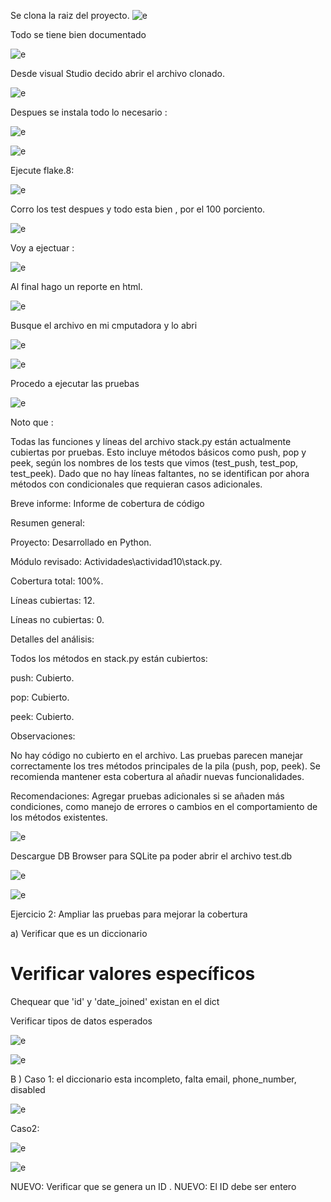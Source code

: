 
Se clona la raiz del proyecto. 
![e](https://github.com/BiancaMT957/Desarrollo-de-Software/blob/main/Archivo11/img/b1.png)


Todo se tiene bien documentado 


![e](https://github.com/BiancaMT957/Desarrollo-de-Software/blob/main/Archivo11/img/b2.png)



Desde visual Studio decido abrir el archivo clonado. 



![e](https://github.com/BiancaMT957/Desarrollo-de-Software/blob/main/Archivo11/img/b3.png)


Despues se instala todo lo necesario : 


![e](https://github.com/BiancaMT957/Desarrollo-de-Software/blob/main/Archivo11/img/b4.png)



![e](https://github.com/BiancaMT957/Desarrollo-de-Software/blob/main/Archivo11/img/b5.png)



Ejecute flake.8: 



![e](https://github.com/BiancaMT957/Desarrollo-de-Software/blob/main/Archivo11/img/b6.png)


Corro los test despues y todo esta bien , por el 100 porciento.


![e](https://github.com/BiancaMT957/Desarrollo-de-Software/blob/main/Archivo11/img/b7.png)


Voy a ejectuar : 


![e](https://github.com/BiancaMT957/Desarrollo-de-Software/blob/main/Archivo11/img/b8.png)


Al final hago un reporte en html. 


![e](https://github.com/BiancaMT957/Desarrollo-de-Software/blob/main/Archivo11/img/b9.png)


Busque el archivo en mi cmputadora y lo abri  



![e](https://github.com/BiancaMT957/Desarrollo-de-Software/blob/main/Archivo11/img/b10.png)



![e](https://github.com/BiancaMT957/Desarrollo-de-Software/blob/main/Archivo11/img/b11.png)


Procedo a  ejecutar las pruebas


![e](https://github.com/BiancaMT957/Desarrollo-de-Software/blob/main/Archivo11/img/b12.png)


Noto que : 

Todas las funciones y líneas del archivo stack.py están actualmente cubiertas por pruebas.  Esto incluye métodos básicos como push, pop y peek, según los nombres de los tests que vimos (test_push, test_pop, test_peek). Dado que no hay líneas faltantes, no se identifican por ahora métodos con condicionales que requieran casos adicionales. 

 Breve informe: Informe de cobertura de código 

Resumen general: 

Proyecto: Desarrollado en Python. 

Módulo revisado: Actividades\actividad10\stack.py. 

Cobertura total: 100%. 

Líneas cubiertas: 12. 

Líneas no cubiertas: 0. 

Detalles del análisis: 

Todos los métodos en stack.py están cubiertos: 

push: Cubierto. 

pop: Cubierto. 

peek: Cubierto. 

Observaciones: 

No hay código no cubierto en el archivo. Las pruebas parecen manejar correctamente los tres métodos principales de la pila (push, pop, peek). Se recomienda mantener esta cobertura al añadir nuevas funcionalidades. 

Recomendaciones: Agregar pruebas adicionales si se añaden más condiciones, como manejo de errores o cambios en el comportamiento de los métodos existentes. 


![e](https://github.com/BiancaMT957/Desarrollo-de-Software/blob/main/Archivo11/img/b13.png)



Descargue DB Browser para SQLite pa poder abrir el archivo test.db 


![e](https://github.com/BiancaMT957/Desarrollo-de-Software/blob/main/Archivo11/img/b14.png)



![e](https://github.com/BiancaMT957/Desarrollo-de-Software/blob/main/Archivo11/img/b15.png)



Ejercicio 2: Ampliar las pruebas para mejorar la cobertura 

a) 
Verificar que es un diccionario 

# Verificar valores específicos 

Chequear que 'id' y 'date_joined' existan en el dict 

Verificar tipos de datos esperados 


![e](https://github.com/BiancaMT957/Desarrollo-de-Software/blob/main/Archivo11/img/b16.png)


![e](https://github.com/BiancaMT957/Desarrollo-de-Software/blob/main/Archivo11/img/b17.png)


B ) Caso 1: el diccionario esta incompleto, falta email, phone_number, disabled


![e](https://github.com/BiancaMT957/Desarrollo-de-Software/blob/main/Archivo11/img/b18.png)


Caso2:

![e](https://github.com/BiancaMT957/Desarrollo-de-Software/blob/main/Archivo11/img/b19.png)


![e](https://github.com/BiancaMT957/Desarrollo-de-Software/blob/main/Archivo11/img/b20.png)



NUEVO: Verificar que se genera un ID . NUEVO: El ID debe ser entero 




